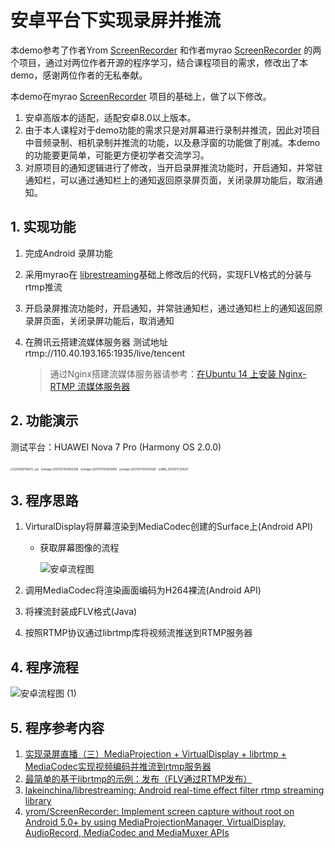 # 安卓平台下实现录屏并推流

本demo参考了作者Yrom [ScreenRecorder](https://github.com/yrom/ScreenRecorder) 和作者myrao [ScreenRecorder](https://github.com/myrao/ScreenRecorder) 的两个项目，通过对两位作者开源的程序学习，结合课程项目的需求，修改出了本demo，感谢两位作者的无私奉献。

本demo在myrao [ScreenRecorder](https://github.com/myrao/ScreenRecorder) 项目的基础上，做了以下修改。

1. 安卓高版本的适配，适配安卓8.0以上版本。
2. 由于本人课程对于demo功能的需求只是对屏幕进行录制并推流，因此对项目中音频录制、相机录制并推流的功能，以及悬浮窗的功能做了削减。本demo的功能要更简单，可能更方便初学者交流学习。
3. 对原项目的通知逻辑进行了修改，当开启录屏推流功能时，开启通知，并常驻通知栏，可以通过通知栏上的通知返回原录屏页面，关闭录屏功能后，取消通知。

## 1. 实现功能

1. 完成Android 录屏功能

2. 采用myrao在 [librestreaming](https://github.com/lakeinchina/librestreaming)基础上修改后的代码，实现FLV格式的分装与rtmp推流

3. 开启录屏推流功能时，开启通知，并常驻通知栏，通过通知栏上的通知返回原录屏页面，关闭录屏功能后，取消通知

4. 在腾讯云搭建流媒体服务器 测试地址 rtmp://110.40.193.165:1935/live/tencent

   > 通过Nginx搭建流媒体服务器请参考：[在Ubuntu 14 上安装 Nginx-RTMP 流媒体服务器 ](https://www.cnblogs.com/cocoajin/p/4353767.html)

## 2. 功能演示

测试平台：HUAWEI Nova 7 Pro (Harmony OS 2.0.0)

<img src="https://tva1.sinaimg.cn/large/008i3skNly1gxgmvx3y0gj30u01t075k.jpg" alt="1201639706072_.pic" style="zoom:30%;" />

<img src="https://tva1.sinaimg.cn/large/008i3skNly1gxgmweklhij30u01t07a1.jpg" alt="image-20211217104456390" style="zoom:30%;" />

<img src="/Users/mingruiwu/Library/Application Support/typora-user-images/image-20211217104526819.png" alt="image-20211217104526819" style="zoom:30%;" />

<img src="https://tva1.sinaimg.cn/large/008i3skNly1gxgmx63nn5j30u01t0tam.jpg" alt="image-20211217104542583" style="zoom:30%;" />

<img src="https://tva1.sinaimg.cn/large/008i3skNly1gxgmvb2d6vj30u00u0adr.jpg" alt="IMG_20211217_104227" style="zoom: 30%;" />

## 3. 程序思路

1. VirturalDisplay将屏幕渲染到MediaCodec创建的Surface上(Android API)

   * 获取屏幕图像的流程

     ![安卓流程图](https://tva1.sinaimg.cn/large/008i3skNly1gxh1pwj7a9j30ti0m0gmv.jpg)

2. 调用MediaCodec将渲染画面编码为H264裸流(Android API)

3. 将裸流封装成FLV格式(Java)

4. 按照RTMP协议通过librtmp库将视频流推送到RTMP服务器

## 4. 程序流程

![安卓流程图 (1)](https://tva1.sinaimg.cn/large/008i3skNly1gxh1ok2w71j31550u0q6e.jpg)

## 5. 程序参考内容

1. [实现录屏直播（三）MediaProjection + VirtualDisplay + librtmp + MediaCodec实现视频编码并推流到rtmp服务器](https://blog.csdn.net/zxccxzzxz/article/details/55230272)
2. [最简单的基于librtmp的示例：发布（FLV通过RTMP发布）](https://blog.csdn.net/leixiaohua1020/article/details/42104945)
3. [lakeinchina/librestreaming: Android real-time effect filter rtmp streaming library](https://github.com/lakeinchina/librestreaming)
4. [yrom/ScreenRecorder: Implement screen capture without root on Android 5.0+ by using MediaProjectionManager, VirtualDisplay, AudioRecord, MediaCodec and MediaMuxer APIs ](https://github.com/yrom/ScreenRecorder)